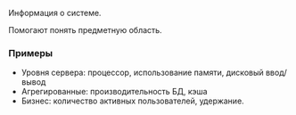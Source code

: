 
Информация о системе.

Помогают понять предметную область.

### Примеры
- Уровня сервера: процессор, использование памяти, дисковый ввод/вывод
- Агрегированные: производительность БД, кэша
- Бизнес: количество активных пользователей, удержание.